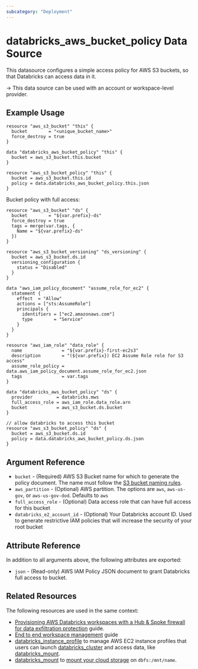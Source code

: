```yaml
---
subcategory: "Deployment"
---
```

# databricks_aws_bucket_policy Data Source

This datasource configures a simple access policy for AWS S3 buckets, so that Databricks can access data in it.

-> This data source can be used with an account or workspace-level provider.

## Example Usage

```hcl
resource "aws_s3_bucket" "this" {
  bucket        = "<unique_bucket_name>"
  force_destroy = true
}

data "databricks_aws_bucket_policy" "this" {
  bucket = aws_s3_bucket.this.bucket
}

resource "aws_s3_bucket_policy" "this" {
  bucket = aws_s3_bucket.this.id
  policy = data.databricks_aws_bucket_policy.this.json
}
```

Bucket policy with full access:

```hcl
resource "aws_s3_bucket" "ds" {
  bucket        = "${var.prefix}-ds"
  force_destroy = true
  tags = merge(var.tags, {
    Name = "${var.prefix}-ds"
  })
}

resource "aws_s3_bucket_versioning" "ds_versioning" {
  bucket = aws_s3_bucket.ds.id
  versioning_configuration {
    status = "Disabled"
  }
}

data "aws_iam_policy_document" "assume_role_for_ec2" {
  statement {
    effect  = "Allow"
    actions = ["sts:AssumeRole"]
    principals {
      identifiers = ["ec2.amazonaws.com"]
      type        = "Service"
    }
  }
}

resource "aws_iam_role" "data_role" {
  name               = "${var.prefix}-first-ec2s3"
  description        = "(${var.prefix}) EC2 Assume Role role for S3 access"
  assume_role_policy = data.aws_iam_policy_document.assume_role_for_ec2.json
  tags               = var.tags
}

data "databricks_aws_bucket_policy" "ds" {
  provider         = databricks.mws
  full_access_role = aws_iam_role.data_role.arn
  bucket           = aws_s3_bucket.ds.bucket
}

// allow databricks to access this bucket
resource "aws_s3_bucket_policy" "ds" {
  bucket = aws_s3_bucket.ds.id
  policy = data.databricks_aws_bucket_policy.ds.json
}
```

## Argument Reference

* `bucket` - (Required) AWS S3 Bucket name for which to generate the policy document. The name must follow the [S3 bucket naming rules](https://docs.aws.amazon.com/AmazonS3/latest/userguide/bucketnamingrules.html).
* `aws_partition` - (Optional) AWS partition. The options are `aws`, `aws-us-gov`, or `aws-us-gov-dod`. Defaults to `aws`
* `full_access_role` - (Optional) Data access role that can have full access for this bucket
* `databricks_e2_account_id` - (Optional) Your Databricks account ID. Used to generate  restrictive IAM policies that will increase the security of your root bucket

## Attribute Reference

In addition to all arguments above, the following attributes are exported:

* `json` - (Read-only) AWS IAM Policy JSON document to grant Databricks full access to bucket.

## Related Resources

The following resources are used in the same context:

* [Provisioning AWS Databricks workspaces with a Hub & Spoke firewall for data exfiltration protection](../guides/aws-e2-firewall-hub-and-spoke.md) guide.
* [End to end workspace management](../guides/workspace-management.md) guide
* [databricks_instance_profile](../resources/instance_profile.md) to manage AWS EC2 instance profiles that users can launch [databricks_cluster](../resources/cluster.md) and access data, like [databricks_mount](../resources/mount.md).
* [databricks_mount](../resources/mount.md) to [mount your cloud storage](https://docs.databricks.com/data/databricks-file-system.html#mount-object-storage-to-dbfs) on `dbfs:/mnt/name`.
